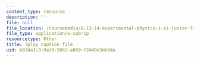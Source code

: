 ```yaml
---
content_type: resource
description: ''
file: null
file_location: /coursemedia/8-13-14-experimental-physics-i-ii-junior-lab-fall-2016-spring-2017/b024a1c39a3950b2a869f2440e3de04a_-XivhU1V6KY.vtt
file_type: application/x-subrip
resourcetype: Other
title: 3play caption file
uid: b024a1c3-9a39-50b2-a869-f2440e3de04a
---
```


